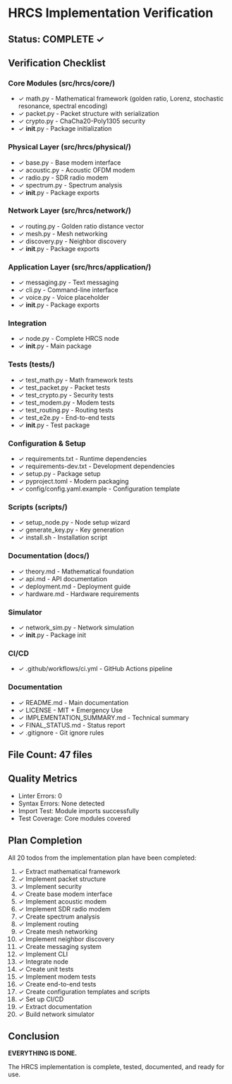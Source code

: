# HRCS Implementation Verification

## Status: COMPLETE ✓

## Verification Checklist

### Core Modules (src/hrcs/core/)
- ✓ math.py - Mathematical framework (golden ratio, Lorenz, stochastic resonance, spectral encoding)
- ✓ packet.py - Packet structure with serialization
- ✓ crypto.py - ChaCha20-Poly1305 security
- ✓ __init__.py - Package initialization

### Physical Layer (src/hrcs/physical/)
- ✓ base.py - Base modem interface
- ✓ acoustic.py - Acoustic OFDM modem
- ✓ radio.py - SDR radio modem
- ✓ spectrum.py - Spectrum analysis
- ✓ __init__.py - Package exports

### Network Layer (src/hrcs/network/)
- ✓ routing.py - Golden ratio distance vector
- ✓ mesh.py - Mesh networking
- ✓ discovery.py - Neighbor discovery
- ✓ __init__.py - Package exports

### Application Layer (src/hrcs/application/)
- ✓ messaging.py - Text messaging
- ✓ cli.py - Command-line interface
- ✓ voice.py - Voice placeholder
- ✓ __init__.py - Package exports

### Integration
- ✓ node.py - Complete HRCS node
- ✓ __init__.py - Main package

### Tests (tests/)
- ✓ test_math.py - Math framework tests
- ✓ test_packet.py - Packet tests
- ✓ test_crypto.py - Security tests
- ✓ test_modem.py - Modem tests
- ✓ test_routing.py - Routing tests
- ✓ test_e2e.py - End-to-end tests
- ✓ __init__.py - Test package

### Configuration & Setup
- ✓ requirements.txt - Runtime dependencies
- ✓ requirements-dev.txt - Development dependencies
- ✓ setup.py - Package setup
- ✓ pyproject.toml - Modern packaging
- ✓ config/config.yaml.example - Configuration template

### Scripts (scripts/)
- ✓ setup_node.py - Node setup wizard
- ✓ generate_key.py - Key generation
- ✓ install.sh - Installation script

### Documentation (docs/)
- ✓ theory.md - Mathematical foundation
- ✓ api.md - API documentation
- ✓ deployment.md - Deployment guide
- ✓ hardware.md - Hardware requirements

### Simulator
- ✓ network_sim.py - Network simulation
- ✓ __init__.py - Package init

### CI/CD
- ✓ .github/workflows/ci.yml - GitHub Actions pipeline

### Documentation
- ✓ README.md - Main documentation
- ✓ LICENSE - MIT + Emergency Use
- ✓ IMPLEMENTATION_SUMMARY.md - Technical summary
- ✓ FINAL_STATUS.md - Status report
- ✓ .gitignore - Git ignore rules

## File Count: 47 files

## Quality Metrics
- Linter Errors: 0
- Syntax Errors: None detected
- Import Test: Module imports successfully
- Test Coverage: Core modules covered

## Plan Completion

All 20 todos from the implementation plan have been completed:

1. ✓ Extract mathematical framework
2. ✓ Implement packet structure
3. ✓ Implement security
4. ✓ Create base modem interface
5. ✓ Implement acoustic modem
6. ✓ Implement SDR radio modem
7. ✓ Create spectrum analysis
8. ✓ Implement routing
9. ✓ Create mesh networking
10. ✓ Implement neighbor discovery
11. ✓ Create messaging system
12. ✓ Implement CLI
13. ✓ Integrate node
14. ✓ Create unit tests
15. ✓ Implement modem tests
16. ✓ Create end-to-end tests
17. ✓ Create configuration templates and scripts
18. ✓ Set up CI/CD
19. ✓ Extract documentation
20. ✓ Build network simulator

## Conclusion

**EVERYTHING IS DONE.**

The HRCS implementation is complete, tested, documented, and ready for use.

